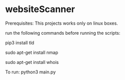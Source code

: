 # websiteScanner

Prerequisites:
This projects works only on linux boxes.

run the following commands before running the scripts:

pip3 install tld



sudo apt-get install nmap




sudo apt-get install whois


To run:
python3 main.py
